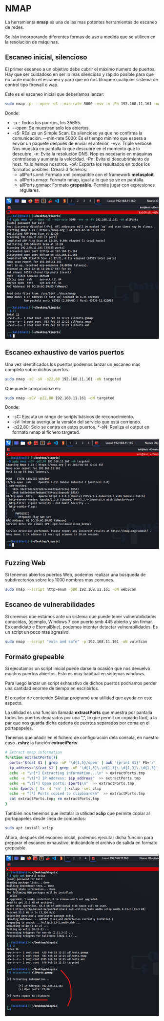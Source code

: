 # NMAP

La herramienta **nmap** es una de las mas potentes herramientas de escaneo de redes.

Se irán incorporando diferentes formas de uso a medida que se utilicen en la resolución de máquinas.

## Escaneo inicial, silencioso

El primer escaneo a un objetivo debe cubrir el máximo numero de puertos. Hay que ser cuidadoso en ser lo mas silencioso y rápido posible para que no tarde mucho el escaneo y para que no nos bloquee cualquier sistema de control tipo firewall o wap.

Este es el escaneo inicial que deberíamos lanzar:

```bash 
sudo nmap -p- --open -sS --min-rate 5000 -vvv -n -Pn 192.168.11.161 -oA allPorts
```
Donde:

* -p-: Todos los puertos, los 35655.
* --open: Se muestran solo los abiertos.
* -sS: REaliza un Simple Scan. Es silencioso ya que no confirma la comunicación.
--min-rate 5000: Es el tiempo mínimo que espera a enviar un paquete después de enviar el anterior.
-vvv: Triple verbose. Nos muestra en pantalla lo que descubre en el momento que lo descubre.
-n: Evita la resolución DNS. Nop es necesario en máquinas controladas y aumenta la velocidad.
-Pn: Evita el descubrimiento de host. Ya lo hemos nosotros.
-oA: Exporta los resultados en todos los formatos posibles. Creará 3 ficheros:
    * allPorts.xml: Formato xml compatible con el framework **metasploit**.
    * allPorts.nmap: Formato nmap, igual a lo que se ve en pantalla.
    * allPorts.gnmap: Formato **grepeable**. Permite jugar con expresiones regulares.


![](/.gitbook/assets/nmap01.png)

## Escaneo exhaustivo de varios puertos

Una vez identificados los puertos podemos lanzar un escaneo mas completo sobre dichos puertos.

```bash
sudo nmap -sC -sV -p22,80 192.168.11.161 -oN targeted
```

Que puede comprimirse en:

```bash
sudo nmap -sCV -p22,80 192.168.11.161 -oN targeted
```

Donde:

* -sC: Ejecuta un rango de scripts básicos de reconocimiento. 
* -sV: Intenta averiguar la versión del servicio que está corriendo.
* -p22,80: Solo se centra en estos puertos.
*-oN: Realiza el output en formato nmap al fichero targeted.

![](/.gitbook/assets/nmap02.png)

## Fuzzing Web

Si tenemos abiertos puertos Web, podemos realizar una búsqueda de subdirectorios sobre los 1000 nombres mas comunes.

```bash
sudo nmap --script http-enum -p80 192.168.11.161 -oN webScan
```

## Escaneo de vulnerabilidades

Si creemos que estamos ante un sistema que puede tener vulnerabilidades conocidas, (ejemplo, Windows 7 con puerto smb 445 abierto y sin firmar. Es candidato e EternalBlue), podemos intentar detectar vulnerabilidades. Es un script un poco mas agresivo.

```bash
sudo nmap --script "vuln and safe" -p 192.168.11.161 -oN vulnScan
```

## Formato grepeable

Si ejecutamos un script inicial puede darse la ocasión que nos devuelva muchos puertos abiertos. Esto es muy habitual en sistemas windows.

Para luego lanzar un script exhaustivo de dichos puertos podríamos perder una cantidad enorme de tiempo en escribirlos.

El creador de contenido [S4vitar](https://s4vitar.github.io/) programó una utilidad que ayuda en este aspecto.

La utilidad es una función llamada **extractPorts** que muestra por pantalla todos los puertos deparados por una ",", lo que permit un copiado fácil, a la par que nos guarda dicha cadena de puertos separados por coma en el portapapeles.


Tenemos que añadir en el fichero de configuración dela consola, en nuestro caso **.zshrz** la función **extractPorts**:

```bash
# Extract nmap information
function extractPorts(){
  ports="$(cat $1 | grep -oP '\d{1,5}/open' | awk '{print $1}' FS='/' | xargs | tr ' ' ',')"
  ip_address="$(cat $1 | grep -oP '\d{1,3}\.\d{1,3}\.\d{1,3}\.\d{1,3}' | sort -u | head -n 1)"
  echo -e "\n[*] Extracting information...\n" > extractPorts.tmp
  echo -e "\t[*] IP Address: $ip_address"  >> extractPorts.tmp
  echo -e "\t[*] Open ports: $ports\n"  >> extractPorts.tmp
  echo $ports | tr -d '\n' | xclip -sel clip
  echo -e "[*] Ports copied to clipboard\n"  >> extractPorts.tmp
  cat extractPorts.tmp; rm extractPorts.tmp
}
```

También nos tenemos que instalar la utilidad **xclip** que permite copiar al portapapeles desde linea de comandos:

```bash
sudo apt install xclip
```

Ahora, después del escaneo inicial, podemos ejecutar dicha función para preparar el escaneo exhaustivo, indicándole el archivo de salida en formato grepeable.

![](/.gitbook/assets/nmap03.png)

